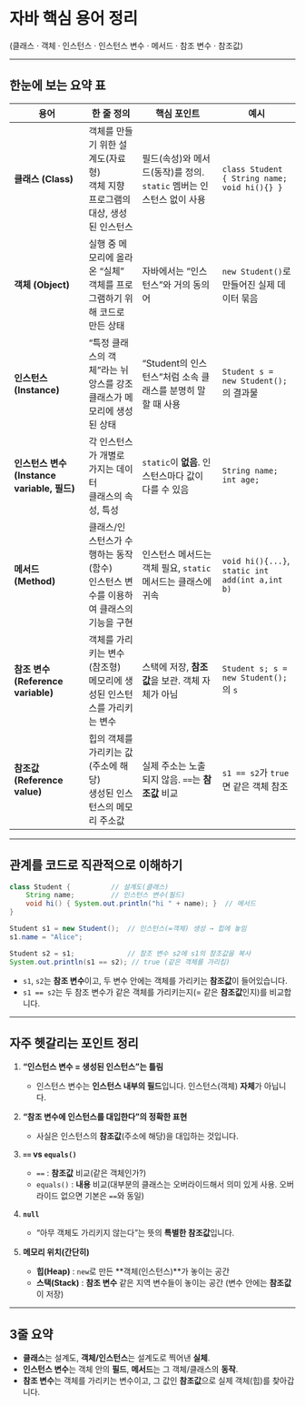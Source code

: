 # 자바 핵심 용어 정리
(클래스 · 객체 · 인스턴스 · 인스턴스 변수 · 메서드 · 참조 변수 · 참조값)

---

## 한눈에 보는 요약 표

| 용어 | 한 줄 정의                                                     | 핵심 포인트 | 예시 |
|---|------------------------------------------------------------|---|---|
| **클래스 (Class)** | 객체를 만들기 위한 설계도(자료형)<br/> 객체 지향 프로그램의 대상, 생성된 인스턴스          | 필드(속성)와 메서드(동작)를 정의. `static` 멤버는 인스턴스 없이 사용 | `class Student { String name; void hi(){} }` |
| **객체 (Object)** | 실행 중 메모리에 올라온 “실체”<br/>객체를 프로그램하기 위해 코드로 만든 상태             | 자바에서는 “인스턴스”와 거의 동의어 | `new Student()`로 만들어진 실제 데이터 묶음 |
| **인스턴스 (Instance)** | “특정 클래스의 객체”라는 뉘앙스를 강조 <br/>클래스가 메모리에 생성된 상태               | “Student의 인스턴스”처럼 소속 클래스를 분명히 말할 때 사용 | `Student s = new Student();` 의 결과물 |
| **인스턴스 변수 (Instance variable, 필드)** | 각 인스턴스가 개별로 가지는 데이터 <br/>클래스의 속성, 특성         | `static`이 **없음**. 인스턴스마다 값이 다를 수 있음 | `String name; int age;` |
| **메서드 (Method)** | 클래스/인스턴스가 수행하는 동작(함수) <br/>인스턴스 변수를 이용하여 클래스의 기능을 구현       | 인스턴스 메서드는 객체 필요, `static` 메서드는 클래스에 귀속 | `void hi(){...}`, `static int add(int a,int b)` |
| **참조 변수 (Reference variable)** | 객체를 가리키는 변수(참조형) <br/>메모리에 생성된 인스턴스를 가리키는 변수     | 스택에 저장, **참조값**을 보관. 객체 자체가 아님 | `Student s; s = new Student();` 의 `s` |
| **참조값 (Reference value)** | 힙의 객체를 가리키는 값(주소에 해당) <br/>생성된 인스턴스의 메모리 주소값            | 실제 주소는 노출되지 않음. `==`는 **참조값** 비교 | `s1 == s2`가 `true`면 같은 객체 참조 |

---

## 관계를 코드로 직관적으로 이해하기

```java
class Student {          // 설계도(클래스)
    String name;         // 인스턴스 변수(필드)
    void hi() { System.out.println("hi " + name); }  // 메서드
}

Student s1 = new Student();  // 인스턴스(=객체) 생성 → 힙에 놓임
s1.name = "Alice";

Student s2 = s1;             // 참조 변수 s2에 s1의 참조값을 복사
System.out.println(s1 == s2); // true (같은 객체를 가리킴)
```

- `s1`, `s2`는 **참조 변수**이고, 두 변수 안에는 객체를 가리키는 **참조값**이 들어있습니다.
- `s1 == s2`는 두 참조 변수가 같은 객체를 가리키는지(= 같은 **참조값**인지)를 비교합니다.

---

## 자주 헷갈리는 포인트 정리

1. **“인스턴스 변수 = 생성된 인스턴스”는 틀림**
    - 인스턴스 변수는 **인스턴스 내부의 필드**입니다. 인스턴스(객체) **자체**가 아닙니다.

2. **“참조 변수에 인스턴스를 대입한다”의 정확한 표현**
    - 사실은 인스턴스의 **참조값**(주소에 해당)을 대입하는 것입니다.

3. **`==` vs `equals()`**
    - `==` : **참조값** 비교(같은 객체인가?)
    - `equals()` : **내용** 비교(대부분의 클래스는 오버라이드해서 의미 있게 사용. 오버라이드 없으면 기본은 `==`와 동일)

4. **`null`**
    - “아무 객체도 가리키지 않는다”는 뜻의 **특별한 참조값**입니다.

5. **메모리 위치(간단히)**
    - **힙(Heap)** : `new`로 만든 **객체(인스턴스)**가 놓이는 공간
    - **스택(Stack)** : **참조 변수** 같은 지역 변수들이 놓이는 공간 (변수 안에는 **참조값**이 저장)

---

## 3줄 요약
- **클래스**는 설계도, **객체/인스턴스**는 설계도로 찍어낸 **실체**.
- **인스턴스 변수**는 객체 안의 **필드**, **메서드**는 그 객체/클래스의 **동작**.
- **참조 변수**는 객체를 가리키는 변수이고, 그 값인 **참조값**으로 실제 객체(힙)를 찾아갑니다.
